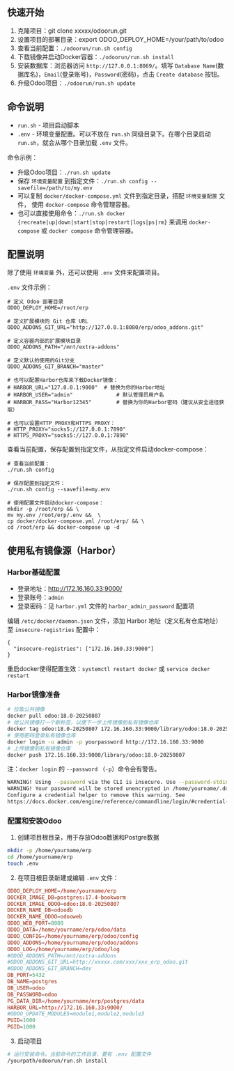 ## 快速开始

1. 克隆项目：git clone xxxxx/odoorun.git
2. 设置项目的部署目录：export ODOO_DEPLOY_HOME=/your/path/to/odoo
3. 查看当前配置：`./odoorun/run.sh config`
4. 下载镜像并启动Docker容器：`./odoorun/run.sh install`
5. 安装数据库：浏览器访问 `http://127.0.0.1:8069/`。填写 `Database Name`(数据库名)，`Email`(登录账号)，`Password`(密码)，点击 `Create database` 按钮。
6. 升级Odoo项目：`./odoorun/run.sh update`


## 命令说明

- `run.sh` - 项目启动脚本
- `.env` - 环境变量配置。可以不放在 `run.sh` 同级目录下。在哪个目录启动 `run.sh`，就会从哪个目录加载 `.env` 文件。

命令示例：

- 升级Odoo项目：`./run.sh update`
- 保存 `环境变量配置` 到指定文件：`./run.sh config --savefile=/path/to/my.env`
- 可以复制 `docker/docker-compose.yml` 文件到指定目录，搭配 `环境变量配置` 文件， 使用 `docker-compose` 命令管理容器。
- 也可以直接使用命令：`./run.sh docker {recreate|up|down|start|stop|restart|logs|ps|rm}` 来调用 `docker-compose` 或 `docker compose` 命令管理容器。


## 配置说明

除了使用 `环境变量` 外，还可以使用 `.env` 文件来配置项目。

`.env` 文件示例：

```
# 定义 Odoo 部署目录
ODOO_DEPLOY_HOME=/root/erp

# 定义扩展模块的 Git 仓库 URL
ODOO_ADDONS_GIT_URL="http://127.0.0.1:8080/erp/odoo_addons.git"

# 定义容器内部的扩展模块目录
ODOO_ADDONS_PATH="/mnt/extra-addons"

# 定义默认的使用的Git分支
ODOO_ADDONS_GIT_BRANCH="master"

# 也可以配置Harbor仓库来下载Docker镜像：
# HARBOR_URL="127.0.0.1:9000"  # 替换为你的Harbor地址
# HARBOR_USER="admin"              # 默认管理员用户名
# HARBOR_PASS="Harbor12345"        # 替换为你的Harbor密码（建议从安全途径获取）

# 也可以设置HTTP_PROXY和HTTPS_PROXY：
# HTTP_PROXY="socks5://127.0.0.1:7890"
# HTTPS_PROXY="socks5://127.0.0.1:7890"
```

查看当前配置，保存配置到指定文件，从指定文件启动docker-compose：

```shell
# 查看当前配置：
./run.sh config

# 保存配置到指定文件：
./run.sh config --savefile=my.env

# 使用配置文件启动docker-compose：
mkdir -p /root/erp && \
mv my.env /root/erp/.env &&  \
cp docker/docker-compose.yml /root/erp/ && \
cd /root/erp && docker-compose up -d
```


## 使用私有镜像源（Harbor）

### Harbor基础配置

- 登录地址：http://172.16.160.33:9000/
- 登录账号：`admin`
- 登录密码：见 `harbor.yml` 文件的 `harbor_admin_password` 配置项

编辑 `/etc/docker/daemon.json` 文件，添加 Harbor 地址（定义私有仓库地址）至 `insecure-registries` 配置中：

```
{
  "insecure-registries": ["172.16.160.33:9000"]
}
```

重启docker使得配置生效：`systemctl restart docker` 或 `service docker restart`

### Harbor镜像准备

```bash
# 拉取公共镜像
docker pull odoo:18.0-20250807
# 给公共镜像打一个新标签，以便下一步上传镜像到私有镜像仓库
docker tag odoo:18.0-20250807 172.16.160.33:9000/library/odoo:18.0-20250807
# 使用密码登录私有镜像仓库
docker login -u admin -p yourpassword http://172.16.160.33:9000
# 上传镜像到私有镜像仓库
docker push 172.16.160.33:9000/library/odoo:18.0-20250807
```

注：`docker login` 的 `--password` （`-p`）命令会有警告。

```bash
WARNING! Using --password via the CLI is insecure. Use --password-stdin.
WARNING! Your password will be stored unencrypted in /home/yourname/.docker/config.json.
Configure a credential helper to remove this warning. See
https://docs.docker.com/engine/reference/commandline/login/#credential-stores
```

### 配置和安装Odoo

1. 创建项目根目录，用于存放Odoo数据和Postgre数据

```bash
mkdir -p /home/yourname/erp
cd /home/yourname/erp
touch .env
```

2. 在项目根目录新建或编辑 `.env` 文件：

```conf
ODOO_DEPLOY_HOME=/home/yourname/erp
DOCKER_IMAGE_DB=postgres:17.4-bookworm
DOCKER_IMAGE_ODOO=odoo:18.0-20250807
DOCKER_NAME_DB=odoodb
DOCKER_NAME_ODOO=odooweb
ODOO_WEB_PORT=8080
ODOO_DATA=/home/yourname/erp/odoo/data
ODOO_CONFIG=/home/yourname/erp/odoo/config
ODOO_ADDONS=/home/yourname/erp/odoo/addons
ODOO_LOG=/home/yourname/erp/odoo/log
#ODOO_ADDONS_PATH=/mnt/extra-addons
#ODOO_ADDONS_GIT_URL=http://xxxxx.com/xxx/xxx_erp_odoo.git
#ODOO_ADDONS_GIT_BRANCH=dev
DB_PORT=5432
DB_NAME=postgres
DB_USER=odoo
DB_PASSWORD=odoo
PG_DATA_DIR=/home/yourname/erp/postgres/data
HARBOR_URL=http://172.16.160.33:9000/
#ODOO_UPDATE_MODULES=module1,module2,module3
PUID=1000
PGID=1000
```

3. 启动项目

```bash
# 运行安装命令。当前命令的工作目录，要有 .env 配置文件
/yourpath/odoorun/run.sh install
```
